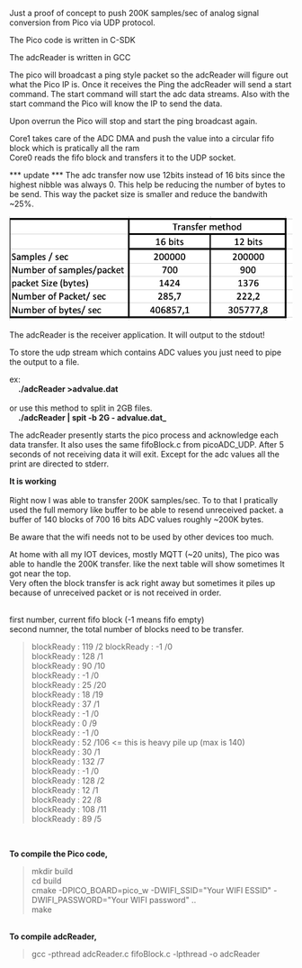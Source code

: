 Just a proof of concept  to push 200K samples/sec of analog signal conversion from Pico via UDP protocol.


The Pico code is written in C-SDK

The adcReader is written in GCC


The pico will broadcast a ping style packet so the adcReader will figure out what the Pico IP is.
Once it receives the Ping the adcReader will send a start command. The start command will start the adc data streams.
Also with the start command the Pico will know the IP to send the data.

Upon overrun the Pico will stop and start the ping broadcast again.

Core1 takes care of the ADC DMA and push the value into a circular fifo block which is pratically all the ram<br>
Core0 reads the fifo block and transfers it to the UDP socket.<br>

*** update ***
The adc transfer now use 12bits instead of 16 bits since the highest nibble was always 0.
This help be reducing the number of bytes to be send. This way the packet size is smaller and  reduce the bandwith ~25%.

<img src="PicoADCUDP12bitsVS16bits.jpg">

The adcReader is the receiver application. It will output to the stdout!<br>

To store the udp stream which contains ADC values you just need to pipe the output to a file.<br>

ex:<br>
&nbsp;&nbsp;&nbsp; <b>./adcReader >advalue.dat</b><br>
<br>
or use this method to split in 2GB files.<br>
&nbsp;&nbsp;&nbsp; <b>./adcReader | spit -b 2G - advalue.dat_</b><br>

The adcReader presently starts the pico process and acknowledge each data transfer. 
It also uses the same fifoBlock.c from picoADC_UDP.
After 5 seconds of not receiving data it will exit.
Except for the adc values all the print are directed to stderr.

<b>It is working </b><br><br>
Right now I was able to transfer 200K samples/sec. To to that I pratically used the full memory like buffer to be able to resend
unreceived packet.  a buffer of 140 blocks of 700  16 bits ADC values  roughly ~200K bytes.

Be aware that the wifi needs not to be used by other devices too much.

At home with all my IOT devices, mostly MQTT (~20 units), The pico was able to handle  the 200K transfer.
like the next table will show sometimes It got near the top.<br>
Very often the block transfer is ack right away but sometimes it piles up because of unreceived packet or is not received in order.<br>

<br>
first number, current fifo block (-1 means  fifo empty)<br>
second numner, the total number of blocks need to be transfer.<br>
<blockquote>blockReady : 119 /2
blockReady : -1 /0 <br>
blockReady : 128 /1<br>
blockReady : 90 /10<br>
blockReady : -1 /0<br>
blockReady : 25 /20<br>
blockReady : 18 /19<br>
blockReady : 37 /1<br>
blockReady : -1 /0<br>
blockReady : 0 /9<br>
blockReady : -1 /0<br>
blockReady : 52 /106   <= this is heavy pile up (max is 140)<br>
blockReady : 30 /1<br>
blockReady : 132 /7<br>
blockReady : -1 /0<br>
blockReady : 128 /2<br>
blockReady : 12 /1<br>
blockReady : 22 /8<br>
blockReady : 108 /11<br>
blockReady : 89 /5<br></blockquote>

<br>

<b>To compile the Pico code,</b>
<blockquote>
mkdir build<br>
cd build<br>
cmake -DPICO_BOARD=pico_w -DWIFI_SSID="Your WIFI ESSID" -DWIFI_PASSWORD="Your WIFI password" ..<br>
make<br>
</blockquote>

<br>
<b>To compile adcReader,</b>
<blockquote>
gcc -pthread adcReader.c fifoBlock.c -lpthread -o adcReader
</blockquote>
<br>
